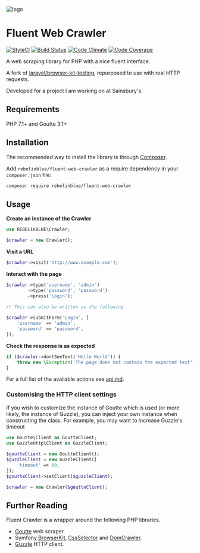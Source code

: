 ![logo](https://www.sainsburys.co.uk/assets/images/logos_logoImage_5TrheyQtjk6OXYZV6GvC1R_sainsburys-logo.svg)

Fluent Web Crawler
==================

[![StyleCI](https://styleci.io/repos/85713671/shield?style=flat-square&branch=master)](https://styleci.io/repos/85713671)
[![Build Status](https://img.shields.io/travis/REBELinBLUE/fluent-crawler/master.svg?style=flat-square)](https://travis-ci.com/REBELinBLUE/fluent-crawler)
[![Code Climate](https://img.shields.io/codeclimate/coverage-letter/REBELinBLUE/fluent-crawler?style=flat-square)](https://codeclimate.com/github/REBELinBLUE/fluent-crawler)
[![Code Coverage](https://img.shields.io/codecov/c/github/REBELinBLUE/fluent-crawler/master.svg?style=flat-square)](https://codecov.io/gh/REBELinBLUE/fluent-crawler)

A web scraping library for PHP with a nice fluent interface.

A fork of [laravel/browser-kit-testing](https://github.com/laravel/browser-kit-testing), repurposed to use with real HTTP requests.

Developed for a project I am working on at Sainsbury's.

## Requirements

PHP 7.1+ and Goutte 3.1+

## Installation

The recommended way to install the library is through [Composer](http://getcomposer.org).

Add `rebelinblue/fluent-web-crawler` as a require dependency in your `composer.json` file:

```bash
composer require rebelinblue/fluent-web-crawler
```

## Usage

**Create an instance of the Crawler**

```php
use REBELinBLUE\Crawler;

$crawler = new Crawler();
```

**Visit a URL**

```php
$crawler->visit('http://www.example.com');
```

**Interact with the page**

```php
$crawler->type('username', 'admin')
        ->type('password', 'password')
        ->press('Login');
        
// This can also be written as the following

$crawler->submitForm('Login', [
    'username' => 'admin',
    'password' => 'password',
]);

```

**Check the response is as expected**
```php
if ($crawler->dontSeeText('Hello World')) {
    throw new \Exception('The page does not contain the expected text');
}
```

For a full list of the available actions see [api.md](api.md).

### Customising the HTTP client settings
If you wish to customize the instance of Goutte which is used (or more likely, the instance of Guzzle), you can
inject your own instance when constructing the class. For example, you may want to increase Guzzle's timeout

```php
use Goutte\Client as GoutteClient;
use GuzzleHttp\Client as GuzzleClient;
    
$goutteClient = new GoutteClient();
$guzzleClient = new GuzzleClient([
    'timeout' => 60,
]);
$goutteClient->setClient($guzzleClient);

$crawler = new Crawler($goutteClient);
```

## Further Reading

Fluent Crawler is a wrapper around the following PHP libraries.

* [Goutte](https://github.com/FriendsOfPHP/Goutte) web scraper.
* Symfony [BrowserKit](https://symfony.com/components/BrowserKit), [CssSelector](https://symfony.com/doc/current/components/css_selector.html) and [DomCrawler](https://symfony.com/doc/current/components/dom_crawler.html).
* [Guzzle](http://docs.guzzlephp.org) HTTP client.
